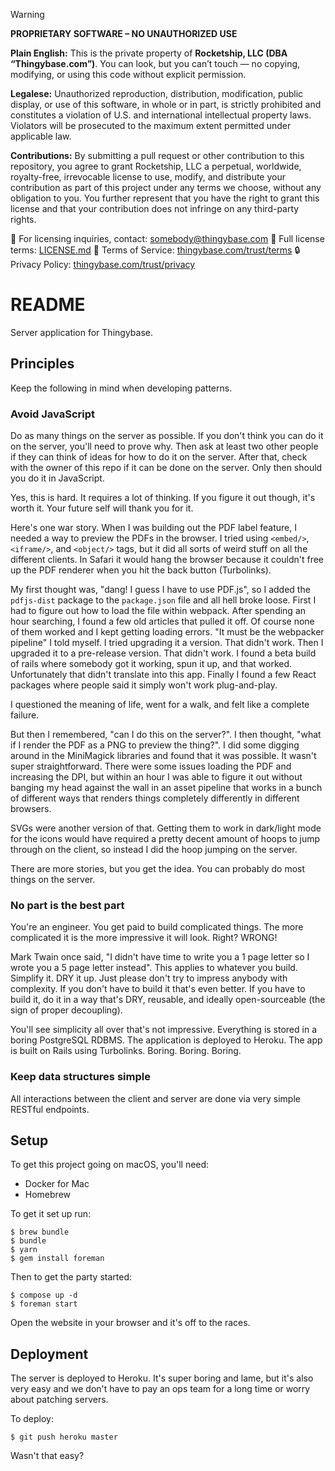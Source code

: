 > [!WARNING]
> **PROPRIETARY SOFTWARE – NO UNAUTHORIZED USE**
>
> **Plain English:** This is the private property of **Rocketship, LLC (DBA “Thingybase.com”)**. You can look, but you can’t touch — no copying, modifying, or using this code without explicit permission.
>
> **Legalese:** Unauthorized reproduction, distribution, modification, public display, or use of this software, in whole or in part, is strictly prohibited and constitutes a violation of U.S. and international intellectual property laws. Violators will be prosecuted to the maximum extent permitted under applicable law.
>
> **Contributions:** By submitting a pull request or other contribution to this repository, you agree to grant Rocketship, LLC a perpetual, worldwide, royalty-free, irrevocable license to use, modify, and distribute your contribution as part of this project under any terms we choose, without any obligation to you. You further represent that you have the right to grant this license and that your contribution does not infringe on any third-party rights.
>
> 📧 For licensing inquiries, contact: [somebody@thingybase.com](mailto:somebody@thingybase.com)
> 📜 Full license terms: [LICENSE.md](./LICENSE.md)
> 📄 Terms of Service: [thingybase.com/trust/terms](https://www.thingybase.com/trust/terms)
> 🔒 Privacy Policy: [thingybase.com/trust/privacy](https://www.thingybase.com/trust/privacy)

# README

Server application for Thingybase.

## Principles

Keep the following in mind when developing patterns.

### Avoid JavaScript

Do as many things on the server as possible. If you don't think you can do it on the server, you'll need to prove why. Then ask at least two other people if they can think of ideas for how to do it on the server. After that, check with the owner of this repo if it can be done on the server. Only then should you do it in JavaScript.

Yes, this is hard. It requires a lot of thinking. If you figure it out though, it's worth it. Your future self will thank you for it.

Here's one war story. When I was building out the PDF label feature, I needed a way to preview the PDFs in the browser. I tried using `<embed/>`, `<iframe/>`, and `<object/>` tags, but it did all sorts of weird stuff on all the different clients. In Safari it would hang the browser because it couldn't free up the PDF renderer when you hit the back button (Turbolinks).

My first thought was, "dang! I guess I have to use PDF.js", so I added the `pdfjs-dist` package to the `package.json` file and all hell broke loose. First I had to figure out how to load the file within webpack. After spending an hour searching, I found a few old articles that pulled it off. Of course none of them worked and I kept getting loading errors. "It must be the webpacker pipeline" I told myself. I tried upgrading it a version. That didn't work. Then I upgraded it to a pre-release version. That didn't work. I found a beta build of rails where somebody got it working, spun it up, and that worked. Unfortunately that didn't translate into this app. Finally I found a few React packages where people said it simply won't work plug-and-play.

I questioned the meaning of life, went for a walk, and felt like a complete failure.

But then I remembered, "can I do this on the server?". I then thought, "what if I render the PDF as a PNG to preview the thing?". I did some digging around in the MiniMagick libraries and found that it was possible. It wasn't super straightforward. There were some issues loading the PDF and increasing the DPI, but within an hour I was able to figure it out without banging my head against the wall in an asset pipeline that works in a bunch of different ways that renders things completely differently in different browsers.

SVGs were another version of that. Getting them to work in dark/light mode for the icons would have required a pretty decent amount of hoops to jump through on the client, so instead I did the hoop jumping on the server.

There are more stories, but you get the idea. You can probably do most things on the server.

### No part is the best part

You're an engineer. You get paid to build complicated things. The more complicated it is the more impressive it will look. Right? WRONG!

Mark Twain once said, "I didn't have time to write you a 1 page letter so I wrote you a 5 page letter instead". This applies to whatever you build. Simplify it. DRY it up. Just please don't try to impress anybody with complexity. If you don't have to build it that's even better. If you have to build it, do it in a way that's DRY, reusable, and ideally open-sourceable (the sign of proper decoupling).

You'll see simplicity all over that's not impressive. Everything is stored in a boring PostgreSQL RDBMS. The application is deployed to Heroku. The app is built on Rails using Turbolinks. Boring. Boring. Boring.

### Keep data structures simple

All interactions between the client and server are done via very simple RESTful endpoints.

## Setup

To get this project going on macOS, you'll need:

* Docker for Mac
* Homebrew

To get it set up run:

```
$ brew bundle
$ bundle
$ yarn
$ gem install foreman
```

Then to get the party started:

```
$ compose up -d
$ foreman start
```

Open the website in your browser and it's off to the races.

## Deployment

The server is deployed to Heroku. It's super boring and lame, but it's also very easy and we don't have to pay an ops team for a long time or worry about patching servers.

To deploy:

```
$ git push heroku master
```

Wasn't that easy?
